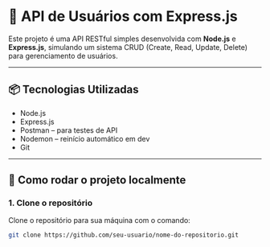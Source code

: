 # 🚀 API de Usuários com Express.js

Este projeto é uma API RESTful simples desenvolvida com **Node.js** e **Express.js**, simulando um sistema CRUD (Create, Read, Update, Delete) para gerenciamento de usuários.

---

## 📦 Tecnologias Utilizadas

- Node.js
- Express.js
- Postman – para testes de API
- Nodemon – reinício automático em dev
- Git

---

## 🔧 Como rodar o projeto localmente

### 1. Clone o repositório

Clone o repositório para sua máquina com o comando:

```bash
git clone https://github.com/seu-usuario/nome-do-repositorio.git
